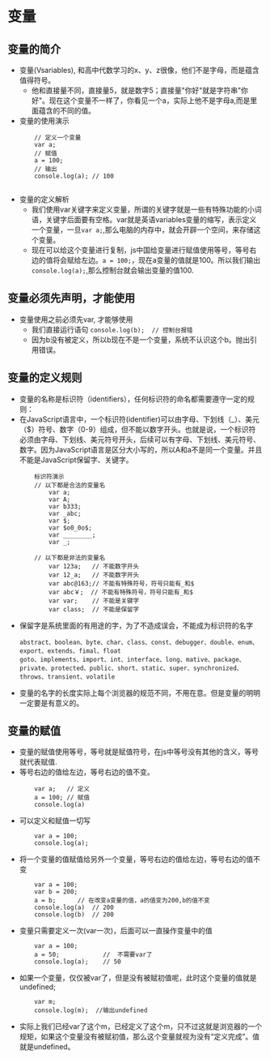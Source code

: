 # 变量
## 变量的简介
* 变量(Vsariables), 和高中代数学习的x、y、z很像，他们不是字母，而是蕴含值得符号。
    * 他和直接量不同，直接量5，就是数字5；直接量"你好"就是字符串"你好"。现在这个变量不一样了，你看见一个a，实际上他不是字母a,而是里面蕴含的不同的值。
* 变量的使用演示
    ```
        // 定义一个变量
        var a;
        // 赋值
        a = 100;
        // 输出
        console.log(a); // 100 
        
    ```
* 变量的定义解析
    * 我们使用var关键字来定义变量，所谓的关键字就是一些有特殊功能的小词语，关键字后面要有空格。var就是英语variables变量的缩写，表示定义一个变量，一旦`var a;`,那么电脑的内存中，就会开辟一个空间，来存储这个变量。
    * 现在可以给这个变量进行复制，js中国给变量进行赋值使用等号，等号右边的值将会赋给左边。`a = 100;`，现在a变量的值就是100。所以我们输出`console.log(a);`,那么控制台就会输出变量的值100.
    
## 变量必须先声明，才能使用
* 变量使用之前必须先var, 才能够使用
    * 我们直接运行语句 `console.log(b);  // 控制台报错`
    * 因为b没有被定义，所以b现在不是一个变量，系统不认识这个b。抛出引用错误。
    
## 变量的定义规则
* 变量的名称是标识符（identifiers），任何标识符的命名都需要遵守一定的规则：
* 在JavaScript语言中，一个标识符(identifier)可以由字母、下划线（_）、美元（$）符号、数字（0-9）组成，但不能以数字开头。也就是说，一个标识符必须由字母、下划线、美元符号开头，后续可以有字母、下划线、美元符号、数字。因为JavaScript语言是区分大小写的，所以A和a不是同一个变量。并且不能是JavaScript保留字、关键字。
    ```
        标识符演示
        // 以下都是合法的变量名
            var a;
            var A;
            var b333;
            var _abc;
            var $;
            var $o0_0o$;
            var ________;
            var _;
    
        // 以下都是非法的变量名
            var 123a;   // 不能数字开头
            var 12_a;   // 不能数字开头
            var abc@163;// 不能有特殊符号，符号只能有_和$
            var abc￥;  // 不能有特殊符号，符号只能有_和$
            var var;    // 不能是关键字
            var class;  // 不能是保留字
    ```
* 保留字是系统里面的有用途的字，为了不造成误会，不能成为标识符的名字
    ```
    abstract、boolean、byte、char、class、const、debugger、double、enum、export、extends、fimal、float
    goto、implements、import、int、interface、long、mative、package、private、protected、public、short、static、super、synchronized、throws、transient、volatile
    ```
* 变量的名字的长度实际上每个浏览器的规范不同，不用在意。但是变量的明明一定要是有意义的。

## 变量的赋值
* 变量的赋值使用等号，等号就是赋值符号，在js中等号没有其他的含义，等号就代表赋值.
* 等号右边的值给左边，等号右边的值不变。
    ```
        var a;   // 定义
        a = 100; // 赋值
        console.log(a)
    ```    
* 可以定义和赋值一切写
    ```
        var a = 100;
        console.log(a);
    ```
* 将一个变量的值赋值给另外一个变量，等号右边的值给左边，等号右边的值不变
    ```
        var a = 100;
        var b = 200;
        a = b;      // 在改变a变量的值，a的值变为200,b的值不变
        console.log(a)  // 200
        console.log(b)  // 200
    ```
* 变量只需要定义一次(var一次)，后面可以一直操作变量中的值
    ```
        var a = 100;
        a = 50;            //  不需要var了
        console.log(a);    // 50
    ```
* 如果一个变量，仅仅被var了，但是没有被赋初值呢，此时这个变量的值就是undefined;
    ```
        var m;
        console.log(m);  //输出undefined
    ```
* 实际上我们已经var了这个m，已经定义了这个m，只不过这就是浏览器的一个规矩，如果这个变量没有被赋初值，那么这个变量就视为没有“定义完成”。值就是undefined。




        
    
    
    
    
    
    
    
    
    
    
    
    
    
    
    
    
    
    
    
    
    
    
    
    
    
    
    
    
    
    
    
    
    
    
    
    
    
    
    
    
    
    
    
    
    
    